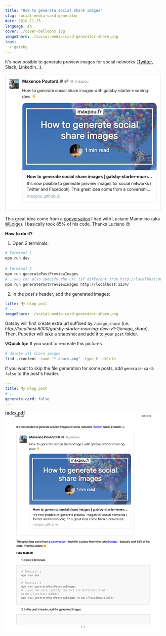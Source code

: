 ```yaml
---
title: "How to generate social share images"
slug: social-media-card-generator
date: 2018-11-13
language: en
cover: ./cover-balloons.jpg
imageShare: ./social-media-card-generator-share.png
tags:
  - gatsby
---
```


It's now posible to generate preview images for social networks ([Twitter](https://cards-dev.twitter.com/validator), Slack, LinkedIn...).

![twitter card](./twitter-card.png)

This great idea come from a [conversation](https://twitter.com/_maxpou/status/1054106299213012992) I had with Luciano Mammino (aka [@Loige](https://twitter.com/loige)). I basically took 85% of his code. Thanks Luciano 😊

**How to do it?**

1. Open 2 terminals:

```bash
# Terminal 1
npm run dev

# Terminal 2
npm run generatePostPreviewImages
# ..you can also specify the url (if different from http://localhost:8000/)
npm run generatePostPreviewImages http://localhost:1234/
```

2. In the post's header, add the generated images:

```yaml
title: My blog post
# ...
imageShare: ./social-media-card-generator-share.png
```

Gatsby will first create extra url suffixed by `/image_share` (i.e. _http://localhost:8000/gatsby-starter-morning-dew-v1-1/image_share_). Then, Pupetter will take a snapshot and add it to your `post` folder.

**💡Quick tip:** If you want to recreate this pictures

```bash
# delete all share images
find ./content -name "*-share.png" -type f -delete
```

If you want to skip the file generation for some posts, add `generate-card: false` to the post's header.

```yaml
---
title: My blog post
# ...
generate-card: false
---

```

[![PDF](./index-0.png)](./index.pdf)
